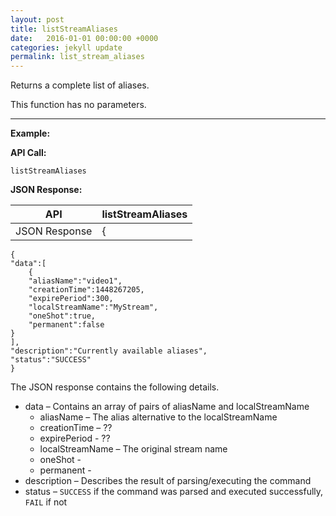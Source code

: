 ```yaml
---
layout: post
title: listStreamAliases
date:   2016-01-01 00:00:00 +0000
categories: jekyll update
permalink: list_stream_aliases
---
```


Returns a complete list of aliases.

This function has no parameters.

------

**Example:**

**API Call:**

``` 
listStreamAliases
```

**JSON Response:**

| API           | listStreamAliases |
| ------------- | ----------------- |
| JSON Response | {                 |

``` 
{
"data":[
    {
    "aliasName":"video1",
    "creationTime":1448267205,
    "expirePeriod":300,
    "localStreamName":"MyStream",
    "oneShot":true,
    "permanent":false
}
],
"description":"Currently available aliases",
"status":"SUCCESS"
}
```

The JSON response contains the following details.

- data – Contains an array of pairs of aliasName and localStreamName
  - aliasName – The alias alternative to the localStreamName
  - creationTime – ??
  - expirePeriod - ??
  - localStreamName – The original stream name
  - oneShot -
  - permanent -
- description – Describes the result of parsing/executing the command
- status – `SUCCESS` if the command was parsed and executed successfully, `FAIL` if not
